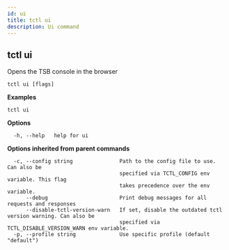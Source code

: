 ```yaml
---
id: ui
title: tctl ui
description: Ui command
---
```

## tctl ui

Opens the TSB console in the browser

```
tctl ui [flags]
```

**Examples**

```
tctl ui
```

**Options**

```
  -h, --help   help for ui
```

**Options inherited from parent commands**

```
  -c, --config string               Path to the config file to use. Can also be
                                    specified via TCTL_CONFIG env variable. This flag
                                    takes precedence over the env variable.
      --debug                       Print debug messages for all requests and responses
      --disable-tctl-version-warn   If set, disable the outdated tctl version warning. Can also be
                                    specified via TCTL_DISABLE_VERSION_WARN env variable.
  -p, --profile string              Use specific profile (default "default")
```

